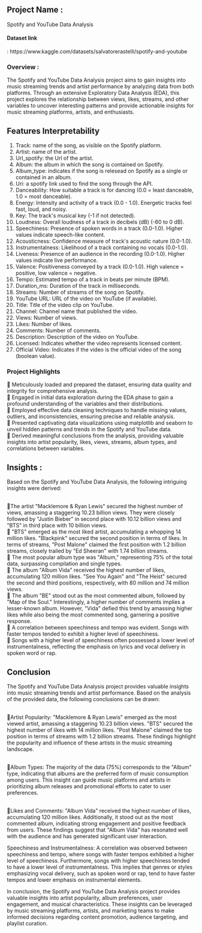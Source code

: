 <h2>Project Name :</h2> Spotify and YouTube Data Analysis

<h4>Dataset  link </h4>: https://www.kaggle.com/datasets/salvatorerastelli/spotify-and-youtube
<h3>Overview : </h3>
The Spotify and YouTube Data Analysis project aims to gain insights into music streaming trends and artist performance by analyzing data from both platforms. Through an extensive Exploratory Data Analysis (EDA), this project explores the relationship between views, likes, streams, and other variables to uncover interesting patterns and provide actionable insights for music streaming platforms, artists, and enthusiasts.



## Features Interpretability

1. Track: name of the song, as visible on the Spotify platform.
2. Artist: name of the artist.
3. Url_spotify: the Url of the artist.
4. Album: the album in which the song is contained on Spotify.
5. Album_type: indicates if the song is relesead on Spotify as a single or contained in an album.
6. Uri: a spotify link used to find the song through the API.
7. Danceability: How suitable a track is for dancing (0.0 = least danceable, 1.0 = most danceable).
8. Energy: Intensity and activity of a track (0.0 - 1.0). Energetic tracks feel fast, loud, and noisy.
9. Key: The track's musical key (-1 if not detected).
10. Loudness: Overall loudness of a track in decibels (dB) (-60 to 0 dB).
11. Speechiness: Presence of spoken words in a track (0.0-1.0). Higher values indicate speech-like content.
12. Acousticness: Confidence measure of track's acoustic nature (0.0-1.0).
13. Instrumentalness: Likelihood of a track containing no vocals (0.0-1.0).
14. Liveness: Presence of an audience in the recording (0.0-1.0). Higher values indicate live performance.
15. Valence: Positiveness conveyed by a track (0.0-1.0). High valence = positive, low valence = negative.
16. Tempo: Estimated tempo of a track in beats per minute (BPM).
17. Duration_ms: Duration of the track in milliseconds.
18. Streams: Number of streams of the song on Spotify.
19. YouTube URL: URL of the video on YouTube (if available).
20. Title: Title of the video clip on YouTube.
21. Channel: Channel name that published the video.
22. Views: Number of views.
23. Likes: Number of likes.
24. Comments: Number of comments.
25. Description: Description of the video on YouTube.
26. Licensed: Indicates whether the video represents licensed content.
27. Official Video: Indicates if the video is the official video of the song (boolean value).

<h3>Project Highlights</h3
📌 Imported essential libraries such as pandas, numpy, matplotlib, and seaborn to facilitate efficient data processing and analysis. <br>📌
Meticulously loaded and prepared the dataset, ensuring data quality and integrity for comprehensive analysis.  <br>📌
Engaged in initial data exploration during the EDA phase to gain a profound understanding of the variables and their distributions. <br>📌
Employed effective data cleaning techniques to handle missing values, outliers, and inconsistencies, ensuring precise and reliable analysis.  <br>📌
Presented captivating data visualizations using matplotlib and seaborn to unveil hidden patterns and trends in the Spotify and YouTube data.  <br>📌
Derived meaningful conclusions from the analysis, providing valuable insights into artist popularity, likes, views, streams, album types, and correlations between variables.
 <h2>Insights : </h2>
Based on the Spotify and YouTube Data Analysis, the following intriguing insights were derived:

 <br>📌The artist "Macklemore & Ryan Lewis" secured the highest number of views, amassing a staggering 10.23 billion views. They were closely followed by "Justin Bieber" in second place with 10.12 billion views and "BTS" in third place with 10 billion views. <br>📌
"BTS" emerged as the most liked artist, accumulating a whopping 14 million likes. "Blackpink" secured the second position in terms of likes. In terms of streams, "Post Malone" claimed the first position with 1.2 billion streams, closely trailed by "Ed Sheeran" with 1.74 billion streams. <br>📌
The most popular album type was "Album," representing 75% of the total data, surpassing compilation and single types. <br>📌
The album "Album Vida" received the highest number of likes, accumulating 120 million likes. "See You Again" and "The Heist" secured the second and third positions, respectively, with 80 million and 74 million views. <br>📌
The album "BE" stood out as the most commented album, followed by "Map of the Soul." Interestingly, a higher number of comments implies a lesser-known album.  However, "Vida" defied this trend by amassing higher likes while also being the most commented song, garnering a positive response. <br>📌
A correlation between speechiness and tempo was evident. Songs with faster tempos tended to exhibit a higher level of speechiness. <br>📌
Songs with a higher level of speechiness often possessed a lower level of instrumentalness, reflecting the emphasis on lyrics and vocal delivery in spoken word or rap.

<h2>Conclusion</h2>
The Spotify and YouTube Data Analysis project provides valuable insights into music streaming trends and artist performance. Based on the analysis of the provided data, the following conclusions can be drawn:

<br>📌Artist Popularity: "Macklemore & Ryan Lewis" emerged as the most viewed artist, amassing a staggering 10.23 billion views. "BTS" secured the highest number of likes with 14 million likes. "Post Malone" claimed the top position in terms of streams with 1.2 billion streams. These findings highlight the popularity and influence of these artists in the music streaming landscape.

<br>📌Album Types: The majority of the data (75%) corresponds to the "Album" type, indicating that albums are the preferred form of music consumption among users. This insight can guide music platforms and artists in prioritizing album releases and promotional efforts to cater to user preferences.

<br>📌Likes and Comments: "Album Vida" received the highest number of likes, accumulating 120 million likes. Additionally, it stood out as the most commented album, indicating strong engagement and positive feedback from users. These findings suggest that "Album Vida" has resonated well with the audience and has generated significant user interaction.

Speechiness and Instrumentalness: A correlation was observed between speechiness and tempo, where songs with faster tempos exhibited a higher level of speechiness. Furthermore, songs with higher speechiness tended to have a lower level of instrumentalness. This implies that genres or styles emphasizing vocal delivery, such as spoken word or rap, tend to have faster tempos and lower emphasis on instrumental elements.

In conclusion, the Spotify and YouTube Data Analysis project provides valuable insights into artist popularity, album preferences, user engagement, and musical characteristics. These insights can be leveraged by music streaming platforms, artists, and marketing teams to make informed decisions regarding content promotion, audience targeting, and playlist curation.
